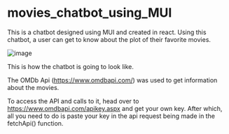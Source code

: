 # movies_chatbot_using_MUI
This is a chatbot designed using MUI and created in react. Using this chatbot, a user can get to know about the plot of their favorite movies. 

![image](https://github.com/IbrahimBM2714/movies_chatbot_using_MUI/assets/115867055/60ffc92e-c8ac-4392-97b1-86e3fea54549)

This is how the chatbot is going to look like.

The OMDb Api (https://www.omdbapi.com/) was used to get information about the movies. 

To access the API and calls to it, head over to https://www.omdbapi.com/apikey.aspx and get your own key. After which, all you need to do is paste your key in the api request being made in the fetchApi() function.



